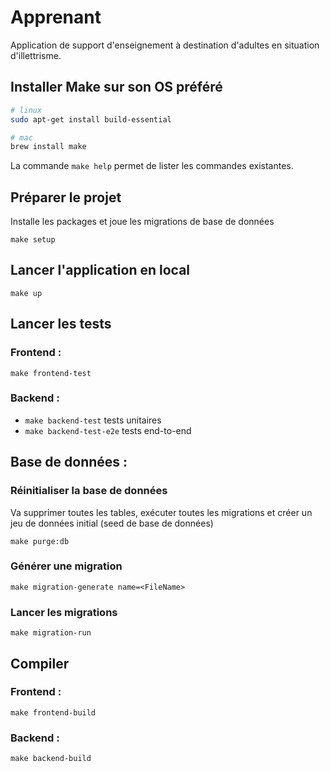 # Apprenant

Application de support d'enseignement à destination d'adultes en situation d'illettrisme.

## Installer Make sur son OS préféré

```bash
# linux
sudo apt-get install build-essential

# mac
brew install make

```

La commande `make help` permet de lister les commandes existantes.

## Préparer le projet

Installe les packages et joue les migrations de base de données

`make setup`

## Lancer l'application en local

`make up`

## Lancer les tests

### Frontend :

`make frontend-test`

### Backend :

- `make backend-test` tests unitaires
- `make backend-test-e2e` tests end-to-end

## Base de données :

### Réinitialiser la base de données

Va supprimer toutes les tables, exécuter toutes les migrations et créer un jeu de données initial (seed de base de données)

`make purge:db`

### Générer une migration

`make migration-generate name=<FileName>`

### Lancer les migrations

`make migration-run`

## Compiler

### Frontend :

`make frontend-build`

### Backend :

`make backend-build`
